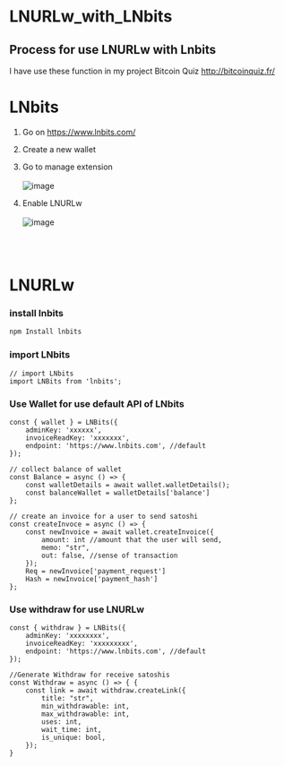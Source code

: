 # LNURLw_with_LNbits
## Process for use LNURLw with Lnbits

I have use these function in my project 
Bitcoin Quiz 
http://bitcoinquiz.fr/


# LNbits
1. Go on https://www.lnbits.com/
2. Create a new wallet 
3. Go to manage extension
<br></br>
![image](https://user-images.githubusercontent.com/96888096/179379266-d220d698-89a7-40f4-a101-2e2550ded7a0.png)

4. Enable LNURLw
<br></br>
![image](https://user-images.githubusercontent.com/96888096/179379272-04b7cf50-4be2-454d-a48e-f220a80f572f.png) 

<br></br>

# LNURLw
### install lnbits 
``` bash
npm Install lnbits
```

### import LNbits
```
// import LNbits
import LNBits from 'lnbits';
```


### Use Wallet for use default API of LNbits
```
const { wallet } = LNBits({
	adminKey: 'xxxxxx',
	invoiceReadKey: 'xxxxxxx',
	endpoint: 'https://www.lnbits.com', //default
});
```

```
// collect balance of wallet 
const Balance = async () => {
	const walletDetails = await wallet.walletDetails();
	const balanceWallet = walletDetails['balance']
};
```

```
// create an invoice for a user to send satoshi
const createInvoce = async () => {
	const newInvoice = await wallet.createInvoice({
		amount: int //amount that the user will send,
		memo: "str",
		out: false, //sense of transaction
	});
	Req = newInvoice['payment_request']
	Hash = newInvoice['payment_hash']
};
```



### Use withdraw for use LNURLw  
```
const { withdraw } = LNBits({
    adminKey: 'xxxxxxxx',
    invoiceReadKey: 'xxxxxxxxx',
    endpoint: 'https://www.lnbits.com', //default
});
```

```
//Generate Withdraw for receive satoshis
const Withdraw = async () => { {
	const link = await withdraw.createLink({
		title: "str",
		min_withdrawable: int,
		max_withdrawable: int,
		uses: int,
		wait_time: int,
		is_unique: bool,
	});
}
```
